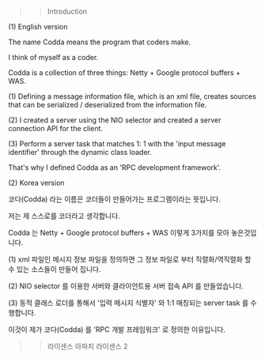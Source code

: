 >> Introduction

(1) English version

The name Codda means the program that coders make.

I think of myself as a coder.

Codda is a collection of three things: Netty + Google protocol buffers + WAS.

(1) Defining a message information file, which is an xml file, creates sources that can be serialized / deserialized from the information file.

(2) I created a server using the NIO selector and created a server connection API for the client.

(3) Perform a server task that matches 1: 1 with the 'input message identifier' through the dynamic class loader.

That's why I defined Codda as an 'RPC development framework'.


(2) Korea version

코다(Codda) 라는 이름은 코더들이 만들어가는 프로그램이라는 뜻입니다.

저는 제 스스로를 코더라고 생각합니다.

Codda 는 Netty + Google protocol buffers + WAS 이렇게 3가지를 모아 놓은것입니다.

(1) xml 파일인 메시지 정보 파일을 정의하면 그 정보 파일로 부터 직렬화/역직렬화 할 수 있는 소스들이 만들어 집니다.

(2) NIO selector 를 이용한 서버와 클라이언트용 서버 접속 API 를 만들었습니다.

(3) 동적 클래스 로더를 통해서 '입력 메시지 식별자' 와 1:1 매칭되는 server task 를 수행합니다.

이것이 제가 코다(Codda) 를  'RPC 개발 프레임워크' 로 정의한 이유입니다.

>>  라이센스
아파치 라이센스 2


